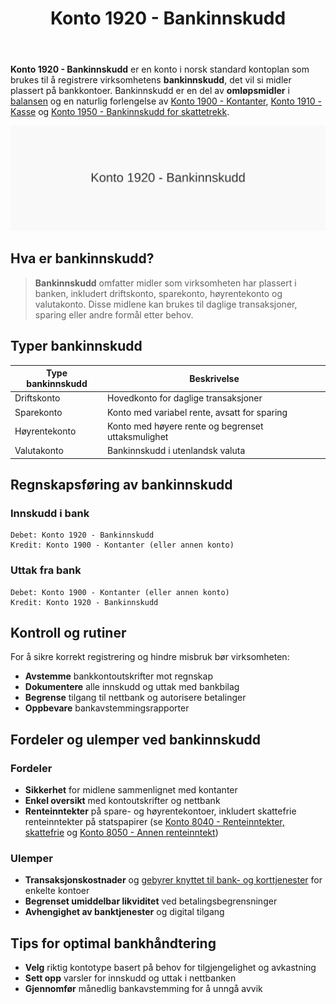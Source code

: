 ﻿---
title: "Konto 1920 - Bankinnskudd"
meta_title: "1920-bankinnskudd"
meta_description: '**Konto 1920 - Bankinnskudd** er en konto i norsk standard kontoplan som brukes til å registrere virksomhetens **bankinnskudd**, det vil si midler plassert på...'
slug: 1920-bankinnskudd
type: blog
layout: pages/single
---

**Konto 1920 - Bankinnskudd** er en konto i norsk standard kontoplan som brukes til å registrere virksomhetens **bankinnskudd**, det vil si midler plassert på bankkontoer. Bankinnskudd er en del av **omløpsmidler** i [balansen](/blogs/regnskap/hva-er-balanse "Hva er Balanse?") og en naturlig forlengelse av [Konto 1900 - Kontanter](/blogs/kontoplan/1900-kontanter "Konto 1900 - Kontanter"), [Konto 1910 - Kasse](/blogs/kontoplan/1910-kasse "Konto 1910 - Kasse") og [Konto 1950 - Bankinnskudd for skattetrekk](/blogs/kontoplan/1950-bankinnskudd-for-skattetrekk "Konto 1950 - Bankinnskudd for skattetrekk").

![Illustrasjon av konto 1920 bankinnskudd](1920-bankinnskudd-image.svg)

## Hva er bankinnskudd?

> **Bankinnskudd** omfatter midler som virksomheten har plassert i banken, inkludert driftskonto, sparekonto, høyrentekonto og valutakonto. Disse midlene kan brukes til daglige transaksjoner, sparing eller andre formål etter behov.

## Typer bankinnskudd

| Type bankinnskudd        | Beskrivelse                                        |
|---------------------------|----------------------------------------------------|
| Driftskonto               | Hovedkonto for daglige transaksjoner               |
| Sparekonto                | Konto med variabel rente, avsatt for sparing       |
| Høyrentekonto             | Konto med høyere rente og begrenset uttaksmulighet  |
| Valutakonto               | Bankinnskudd i utenlandsk valuta                   |

## Regnskapsføring av bankinnskudd

### Innskudd i bank

```
Debet: Konto 1920 - Bankinnskudd
Kredit: Konto 1900 - Kontanter (eller annen konto)
```

### Uttak fra bank

```
Debet: Konto 1900 - Kontanter (eller annen konto)
Kredit: Konto 1920 - Bankinnskudd
```

## Kontroll og rutiner

For å sikre korrekt registrering og hindre misbruk bør virksomheten:

* **Avstemme** bankkontoutskrifter mot regnskap
* **Dokumentere** alle innskudd og uttak med bankbilag
* **Begrense** tilgang til nettbank og autorisere betalinger
* **Oppbevare** bankavstemmingsrapporter

## Fordeler og ulemper ved bankinnskudd

### Fordeler

* **Sikkerhet** for midlene sammenlignet med kontanter
* **Enkel oversikt** med kontoutskrifter og nettbank
* **Renteinntekter** på spare- og høyrentekontoer, inkludert skattefrie renteinntekter på statspapirer (se [Konto 8040 - Renteinntekter, skattefrie](/blogs/kontoplan/8040-renteinntekter-skattefrie "Konto 8040 - Renteinntekter, skattefrie: Regnskapsføring av skattefrie renteinntekter") og [Konto 8050 - Annen renteinntekt](/blogs/kontoplan/8050-annen-renteinntekt "Konto 8050 - Annen renteinntekt: Regnskapsføring av annen renteinntekt"))

### Ulemper

* **Transaksjonskostnader** og [gebyrer knyttet til bank- og korttjenester](/blogs/kontoplan/7770-bank-og-kortgebyrer "Konto 7770 - Bank og kortgebyrer") for enkelte kontoer
* **Begrenset umiddelbar likviditet** ved betalingsbegrensninger
* **Avhengighet av banktjenester** og digital tilgang

## Tips for optimal bankhåndtering

* **Velg** riktig kontotype basert på behov for tilgjengelighet og avkastning
* **Sett opp** varsler for innskudd og uttak i nettbanken
* **Gjennomfør** månedlig bankavstemming for å unngå avvik






